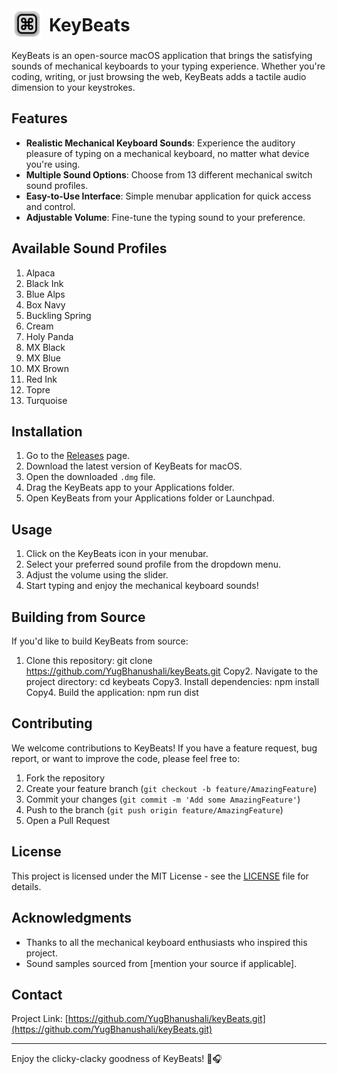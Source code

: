 <div style="display: flex; align-items: center;">
<div>
 <img src="./assets/images/frame.png" alt="KeyBeats Logo" width="50" height="50" style="margin-right: 10px; "/>
</div>
 <div>
  <h1 style="margin: 0;">KeyBeats</h1>
 </div>
</div>

KeyBeats is an open-source macOS application that brings the satisfying sounds of mechanical keyboards to your typing experience. Whether you're coding, writing, or just browsing the web, KeyBeats adds a tactile audio dimension to your keystrokes.

## Features

- **Realistic Mechanical Keyboard Sounds**: Experience the auditory pleasure of typing on a mechanical keyboard, no matter what device you're using.
- **Multiple Sound Options**: Choose from 13 different mechanical switch sound profiles.
- **Easy-to-Use Interface**: Simple menubar application for quick access and control.
- **Adjustable Volume**: Fine-tune the typing sound to your preference.

## Available Sound Profiles

1. Alpaca
2. Black Ink
3. Blue Alps
4. Box Navy
5. Buckling Spring
6. Cream
7. Holy Panda
8. MX Black
9. MX Blue
10. MX Brown
11. Red Ink
12. Topre
13. Turquoise

## Installation

1. Go to the [Releases](https://github.com/YugBhanushali/keyBeats/releases) page.
2. Download the latest version of KeyBeats for macOS.
3. Open the downloaded `.dmg` file.
4. Drag the KeyBeats app to your Applications folder.
5. Open KeyBeats from your Applications folder or Launchpad.

## Usage

1. Click on the KeyBeats icon in your menubar.
2. Select your preferred sound profile from the dropdown menu.
3. Adjust the volume using the slider.
4. Start typing and enjoy the mechanical keyboard sounds!

## Building from Source

If you'd like to build KeyBeats from source:

1. Clone this repository: git clone https://github.com/YugBhanushali/keyBeats.git
   Copy2. Navigate to the project directory:
   cd keybeats
   Copy3. Install dependencies:
   npm install
   Copy4. Build the application:
   npm run dist

## Contributing

We welcome contributions to KeyBeats! If you have a feature request, bug report, or want to improve the code, please feel free to:

1. Fork the repository
2. Create your feature branch (`git checkout -b feature/AmazingFeature`)
3. Commit your changes (`git commit -m 'Add some AmazingFeature'`)
4. Push to the branch (`git push origin feature/AmazingFeature`)
5. Open a Pull Request

## License

This project is licensed under the MIT License - see the [LICENSE](LICENSE) file for details.

## Acknowledgments

- Thanks to all the mechanical keyboard enthusiasts who inspired this project.
- Sound samples sourced from [mention your source if applicable].

## Contact

Project Link: [https://github.com/YugBhanushali/keyBeats.git](https://github.com/YugBhanushali/keyBeats.git)

---

Enjoy the clicky-clacky goodness of KeyBeats! 🎹🎧
